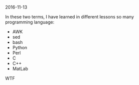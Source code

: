 2016-11-13

In these two terms, I have learned in different lessons so many programming language: 
* AWK
* sed
* bash
* Python
* Perl
* C
* C++
* MatLab

WTF
